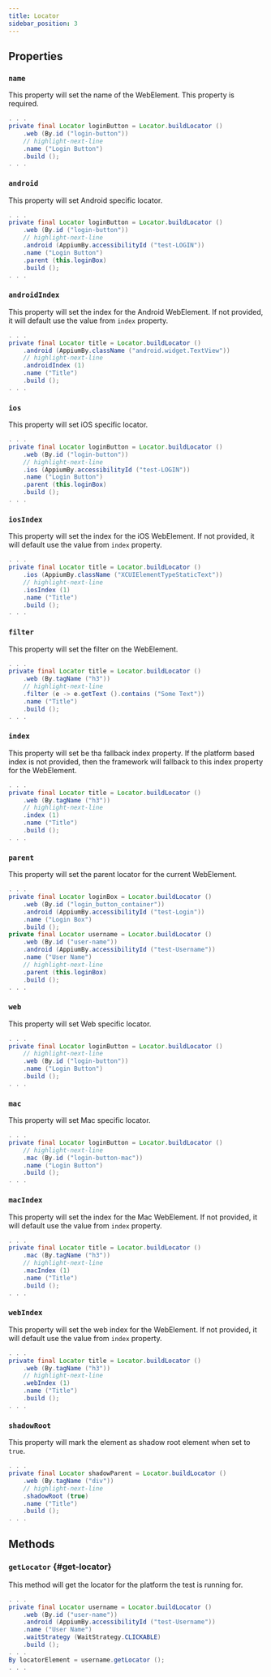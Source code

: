 ```yaml
---
title: Locator
sidebar_position: 3
---
```


## Properties

### `name`

This property will set the name of the WebElement. This property is required.

```java
. . .
private final Locator loginButton = Locator.buildLocator ()
    .web (By.id ("login-button"))
    // highlight-next-line
    .name ("Login Button")
    .build ();
. . .
```

### `android`

This property will set Android specific locator.

```java
. . .
private final Locator loginButton = Locator.buildLocator ()
    .web (By.id ("login-button"))
    // highlight-next-line
    .android (AppiumBy.accessibilityId ("test-LOGIN"))
    .name ("Login Button")
    .parent (this.loginBox)
    .build ();
. . .
```

### `androidIndex`

This property will set the index for the Android WebElement. If not provided, it will default use the value from `index` property.

```java
. . .
private final Locator title = Locator.buildLocator ()
    .android (AppiumBy.className ("android.widget.TextView"))
    // highlight-next-line
    .androidIndex (1)
    .name ("Title")
    .build ();
. . .
```

### `ios`

This property will set iOS specific locator.

```java
. . .
private final Locator loginButton = Locator.buildLocator ()
    .web (By.id ("login-button"))
    // highlight-next-line
    .ios (AppiumBy.accessibilityId ("test-LOGIN"))
    .name ("Login Button")
    .parent (this.loginBox)
    .build ();
. . .
```

### `iosIndex`

This property will set the index for the iOS WebElement. If not provided, it will default use the value from `index` property.

```java
. . .
private final Locator title = Locator.buildLocator ()
    .ios (AppiumBy.className ("XCUIElementTypeStaticText"))
    // highlight-next-line
    .iosIndex (1)
    .name ("Title")
    .build ();
. . .
```

### `filter`

This property will set the filter on the WebElement.

```java
. . .
private final Locator title = Locator.buildLocator ()
    .web (By.tagName ("h3"))
    // highlight-next-line
    .filter (e -> e.getText ().contains ("Some Text"))
    .name ("Title")
    .build ();
. . .
```

### `index`

This property will set be tha fallback index property. If the platform based index is not provided, then the framework will fallback to this index property for the WebElement.

```java
. . .
private final Locator title = Locator.buildLocator ()
    .web (By.tagName ("h3"))
    // highlight-next-line
    .index (1)
    .name ("Title")
    .build ();
. . .
```

### `parent`

This property will set the parent locator for the current WebElement.

```java
. . .
private final Locator loginBox = Locator.buildLocator ()
    .web (By.id ("login_button_container"))
    .android (AppiumBy.accessibilityId ("test-Login"))
    .name ("Login Box")
    .build ();
private final Locator username = Locator.buildLocator ()
    .web (By.id ("user-name"))
    .android (AppiumBy.accessibilityId ("test-Username"))
    .name ("User Name")
    // highlight-next-line
    .parent (this.loginBox)
    .build ();
. . . 
```

### `web`

This property will set Web specific locator.

```java
. . .
private final Locator loginButton = Locator.buildLocator ()
    // highlight-next-line
    .web (By.id ("login-button"))
    .name ("Login Button")
    .build ();
. . .
```

### `mac`

This property will set Mac specific locator.

```java
. . .
private final Locator loginButton = Locator.buildLocator ()
    // highlight-next-line
    .mac (By.id ("login-button-mac"))
    .name ("Login Button")
    .build ();
. . .
```

### `macIndex`

This property will set the index for the Mac WebElement. If not provided, it will default use the value from `index` property.

```java
. . .
private final Locator title = Locator.buildLocator ()
    .mac (By.tagName ("h3"))
    // highlight-next-line
    .macIndex (1)
    .name ("Title")
    .build ();
. . .
```

### `webIndex`

This property will set the web index for the WebElement. If not provided, it will default use the value from `index` property.

```java
. . .
private final Locator title = Locator.buildLocator ()
    .web (By.tagName ("h3"))
    // highlight-next-line
    .webIndex (1)
    .name ("Title")
    .build ();
. . .
```

### `shadowRoot`

This property will mark the element as shadow root element when set to `true`.

```java
. . .
private final Locator shadowParent = Locator.buildLocator ()
    .web (By.tagName ("div"))
    // highlight-next-line
    .shadowRoot (true)
    .name ("Title")
    .build ();
. . .
```

## Methods

### `getLocator` {#get-locator}

This method will get the locator for the platform the test is running for.

```java
. . .
private final Locator username = Locator.buildLocator ()
    .web (By.id ("user-name"))
    .android (AppiumBy.accessibilityId ("test-Username"))
    .name ("User Name")
    .waitStrategy (WaitStrategy.CLICKABLE)
    .build ();
. . .
By locatorElement = username.getLocator ();
. . . 
```
